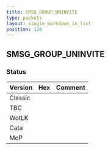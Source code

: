 ```yaml
---
title: SMSG_GROUP_UNINVITE
type: packets
layout: single_markdown_in_list
position: 120
---
```


## SMSG_GROUP_UNINVITE

### Status

Version    | Hex        | Comment
---------- | ---------- | ---------- 
Classic    |            |
TBC        |            |
WotLK      |            |
Cata       |            |
MoP        |            |